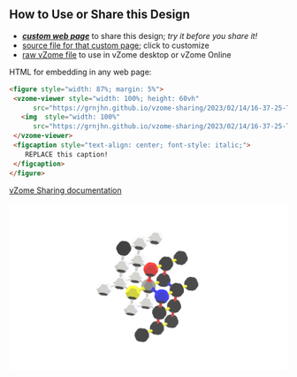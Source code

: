 
## How to Use or Share this Design

 - [***custom web page***][post] to share this design; *try it before you share it!*
 - [source file for that custom page][source]; click to customize
 - [raw vZome file][raw] to use in vZome desktop or vZome Online
 
 HTML for embedding in any web page:
 ```html
<figure style="width: 87%; margin: 5%">
  <vzome-viewer style="width: 100%; height: 60vh"
       src="https://grnjhn.github.io/vzome-sharing/2023/02/14/16-37-25-TSL_model/TSL_model.vZome" >
    <img  style="width: 100%"
       src="https://grnjhn.github.io/vzome-sharing/2023/02/14/16-37-25-TSL_model/TSL_model.png" >
  </vzome-viewer>
  <figcaption style="text-align: center; font-style: italic;">
     REPLACE this caption!
  </figcaption>
</figure>
 ```

[vZome Sharing documentation](https://vzome.github.io/vzome/sharing.html#how-it-works)

![Image](<TSL_model.png>)


[post]: <https://grnjhn.github.io/vzome-sharing/2023/02/14/TSL_model-16-37-25.html>
[source]: <https://github.com/grnjhn/vzome-sharing/edit/main/_posts/2023-02-14-TSL_model-16-37-25.md>
[raw]: <https://raw.githubusercontent.com/grnjhn/vzome-sharing/main/2023/02/14/16-37-25-TSL_model/TSL_model.vZome>